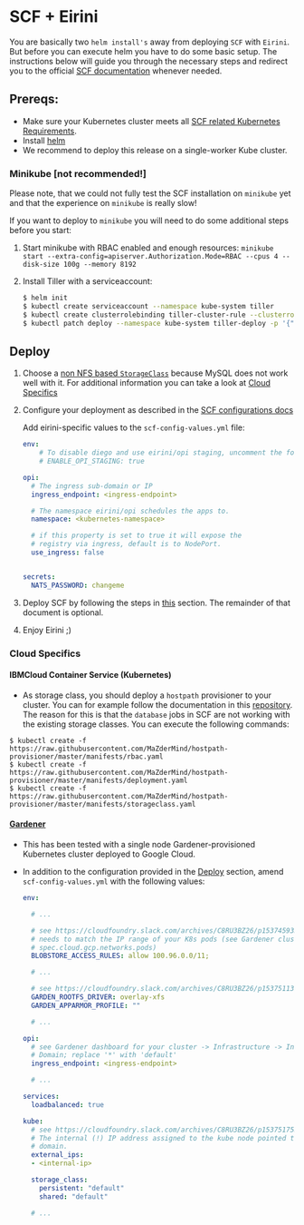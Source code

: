 # SCF + Eirini

You are basically two `helm install's` away from deploying `SCF` with `Eirini`. But before you can execute helm you have to do some basic setup. The instructions below will guide you through the necessary steps and redirect you to the official [SCF documentation](https://github.com/SUSE/scf/wiki/How-to-Install-SCF) whenever needed. 

## Prereqs:

- Make sure your Kubernetes cluster meets all [SCF related Kubernetes Requirements](https://github.com/SUSE/scf/wiki/How-to-Install-SCF#requirements-for-kubernetes).
- Install [helm](https://helm.sh/)
- We recommend to deploy this release on a single-worker Kube cluster.

### Minikube [not recommended!]

Please note, that we could not fully test the SCF installation on `minikube` yet and that the experience on `minikube` is really slow! 

If you want to deploy to `minikube` you will need to do some additional steps before you start:

1. Start minikube with RBAC enabled and enough resources: `minikube start --extra-config=apiserver.Authorization.Mode=RBAC --cpus 4 --disk-size 100g --memory 8192`
1. Install Tiller with a serviceaccount:

   ```bash
   $ helm init
   $ kubectl create serviceaccount --namespace kube-system tiller
   $ kubectl create clusterrolebinding tiller-cluster-rule --clusterrole=cluster-admin --serviceaccount=kube-system:tiller
   $ kubectl patch deploy --namespace kube-system tiller-deploy -p '{"spec":{"template":{"spec":{"serviceAccount":"tiller"}}}}'
   ```

## Deploy

1. Choose a [non NFS based `StorageClass`](https://github.com/SUSE/scf/wiki/How-to-Install-SCF#choosing-a-storage-class) because MySQL does not work well with it. For additional information you can take a look at [Cloud Specifics](#cloud-specifics)
1. Configure your deployment as described in the [SCF configurations docs](https://github.com/SUSE/scf/wiki/How-to-Install-SCF#configuring-the-deployment)
   
   Add eirini-specific values to the `scf-config-values.yml` file:

   ```yaml
   env:
	   # To disable diego and use eirini/opi staging, uncomment the following parameter:
	   # ENABLE_OPI_STAGING: true

   opi:
     # The ingress sub-domain or IP
     ingress_endpoint: <ingress-endpoint>

     # The namespace eirini/opi schedules the apps to.
     namespace: <kubernetes-namespace>

     # if this property is set to true it will expose the
     # registry via ingress, default is to NodePort.
     use_ingress: false


   secrets:
     NATS_PASSWORD: changeme
	```

1. Deploy SCF by following the steps in [this](https://github.com/SUSE/scf/wiki/How-to-Install-SCF#deploy-using-helm) section. The remainder of that document is optional.

1. Enjoy Eirini ;)

### Cloud Specifics


#### IBMCloud Container Service (Kubernetes)

- As storage class, you should deploy a `hostpath` provisioner to your cluster. You can for example follow the documentation in this [repository](https://github.com/MaZderMind/hostpath-provisioner#dynamic-provisioning-of-kubernetes-hostpath-volumes). The reason for this is that the `database` jobs in SCF are not working with the existing storage classes.
You can execute the following commands:
```
$ kubectl create -f https://raw.githubusercontent.com/MaZderMind/hostpath-provisioner/master/manifests/rbac.yaml
$ kubectl create -f https://raw.githubusercontent.com/MaZderMind/hostpath-provisioner/master/manifests/deployment.yaml
$ kubectl create -f https://raw.githubusercontent.com/MaZderMind/hostpath-provisioner/master/manifests/storageclass.yaml
```

#### [Gardener](https://gardener.cloud)

- This has been tested with a single node Gardener-provisioned Kubernetes cluster deployed to Google Cloud.
- In addition to the configuration provided in the [Deploy](#deploy) section, amend `scf-config-values.yml` with the following values:

    ```yaml
    env:

      # ...

      # see https://cloudfoundry.slack.com/archives/C8RU3BZ26/p1537459332000100
      # needs to match the IP range of your K8s pods (see Gardener cluster YAML at
      # spec.cloud.gcp.networks.pods)
      BLOBSTORE_ACCESS_RULES: allow 100.96.0.0/11;

      # ...

      # see https://cloudfoundry.slack.com/archives/C8RU3BZ26/p1537511390000100?thread_ts=1537509203.000100&cid=C8RU3BZ26
      GARDEN_ROOTFS_DRIVER: overlay-xfs
      GARDEN_APPARMOR_PROFILE: ""

      # ...

    opi:
      # see Gardener dashboard for your cluster -> Infrastructure -> Ingress
      # Domain; replace '*' with 'default'
      ingress_endpoint: <ingress-endpoint>

      # ...

    services:
      loadbalanced: true

    kube:
      # see https://cloudfoundry.slack.com/archives/C8RU3BZ26/p1537517553000100?thread_ts=1537509203.000100&cid=C8RU3BZ26
      # The internal (!) IP address assigned to the kube node pointed to by the
      # domain.
      external_ips:
      - <internal-ip>

      storage_class:
        persistent: "default"
        shared: "default"

      # ...
    ```

